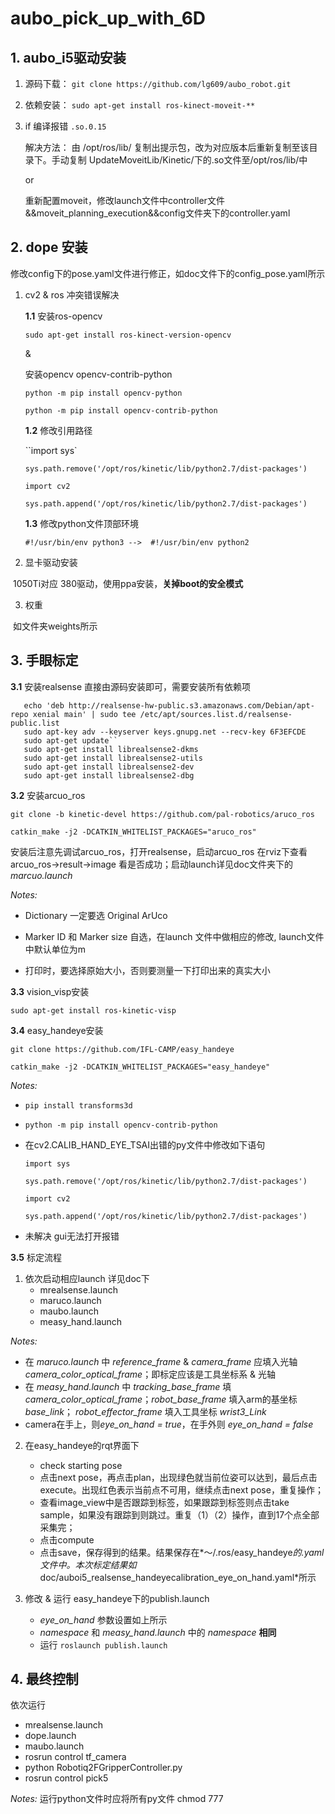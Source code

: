 # aubo_pick_up_with_6D
## 1. aubo_i5驱动安装

1. 源码下载：
   ``git clone https://github.com/lg609/aubo_robot.git``
   
2. 依赖安装：
   ``sudo apt-get install ros-kinect-moveit-**``
   
3. if 编译报错
   ``.so.0.15``
   
   解决方法：
		由 /opt/ros/lib/ 复制出提示包，改为对应版本后重新复制至该目录下。手动复制 UpdateMoveitLib/Kinetic/下的.so文件至/opt/ros/lib/中
	
	or
	
	重新配置moveit，修改launch文件中controller文件&&moveit_planning_execution&&config文件夹下的controller.yaml

## 2. dope 安装

修改config下的pose.yaml文件进行修正，如doc文件下的config_pose.yaml所示

1. cv2 & ros 冲突错误解决
	
   **1.1**  安装ros-opencv
	
	``sudo apt-get install ros-kinect-version-opencv``
	
	&
	
	安装opencv opencv-contrib-python
	
	``python -m pip install opencv-python``
	
	``python -m pip install opencv-contrib-python``
	
	
	
	**1.2** 修改引用路径
	
	``import sys`
	
	``sys.path.remove('/opt/ros/kinetic/lib/python2.7/dist-packages')``
	
	``import cv2``
	
	``sys.path.append('/opt/ros/kinetic/lib/python2.7/dist-packages')``
	
	
	
	**1.3** 修改python文件顶部环境
	
	``#!/usr/bin/env python3 -->  #!/usr/bin/env python2``
	
	
	
2. 显卡驱动安装

  ​        1050Ti对应 380驱动，使用ppa安装，**关掉boot的安全模式**

  

3. 权重

  ​        如文件夹weights所示
## 3. 手眼标定

**3.1** 安装realsense
	直接由源码安装即可，需要安装所有依赖项

```
   echo 'deb http://realsense-hw-public.s3.amazonaws.com/Debian/apt-repo xenial main' | sudo tee /etc/apt/sources.list.d/realsense-public.list
   sudo apt-key adv --keyserver keys.gnupg.net --recv-key 6F3EFCDE
   sudo apt-get update``
   sudo apt-get install librealsense2-dkms
   sudo apt-get install librealsense2-utils
   sudo apt-get install librealsense2-dev
   sudo apt-get install librealsense2-dbg
```

**3.2** 安装arcuo_ros

``git clone -b kinetic-devel https://github.com/pal-robotics/aruco_ros``

``catkin_make -j2 -DCATKIN_WHITELIST_PACKAGES="aruco_ros"``

安装后注意先调试arcuo_ros，打开realsense，启动arcuo_ros 在rviz下查看arcuo_ros->result->image 看是否成功；启动launch详见doc文件夹下的*marcuo.launch*

*Notes:* 

   - Dictionary 一定要选 Original ArUco

   - Marker ID 和 Marker size 自选，在launch 文件中做相应的修改, launch文件中默认单位为m

   - 打印时，要选择原始大小，否则要测量一下打印出来的真实大小

     

**3.3** vision_visp安装

   ``sudo apt-get install ros-kinetic-visp``



**3.4** easy_handeye安装

``git clone https://github.com/IFL-CAMP/easy_handeye``

``catkin_make -j2 -DCATKIN_WHITELIST_PACKAGES="easy_handeye"``

*Notes:*

- ``pip install transforms3d``

- ``python -m pip install opencv-contrib-python``

- 在cv2.CALIB_HAND_EYE_TSAI出错的py文件中修改如下语句
	
  `import sys`
  
  ``sys.path.remove('/opt/ros/kinetic/lib/python2.7/dist-packages')
    ``
  
  ``import cv2
    ``
  
  ``sys.path.append('/opt/ros/kinetic/lib/python2.7/dist-packages')``
  
- 未解决 gui无法打开报错

**3.5** 标定流程

1. 依次启动相应launch 详见doc下
    - mrealsense.launch
    - maruco.launch
    - maubo.launch
    - measy_hand.launch

*Notes:* 

   - 在 *maruco.launch* 中 *reference_frame* & *camera_frame* 应填入光轴 *camera_color_optical_frame*；即标定应该是工具坐标系 & 光轴
   - 在 *measy_hand.launch* 中 *tracking_base_frame* 填 *camera_color_optical_frame*；*robot_base_frame* 填入arm的基坐标 *base_link*；
        *robot_effector_frame* 填入工具坐标 *wrist3_Link*
   - camera在手上，则*eye_on_hand = true*，在手外则 *eye_on_hand = false* 	

2. 在easy_handeye的rqt界面下
	- check starting pose
	- 点击next pose，再点击plan，出现绿色就当前位姿可以达到，最后点击execute。出现红色表示当前点不可用，继续点击next pose，重复操作；
	- 查看image_view中是否跟踪到标签，如果跟踪到标签则点击take sample，如果没有跟踪到则跳过。重复（1）（2）操作，直到17个点全部采集完；
	- 点击compute
	- 点击save，保存得到的结果。结果保存在*～/.ros/easy_handeye*的.yaml文件中。本次标定结果如*doc/auboi5_realsense_handeyecalibration_eye_on_hand.yaml*所示

3. 修改 & 运行 easy_handeye下的publish.launch
	- *eye_on_hand* 参数设置如上所示
	- *namespace* 和 *measy_hand.launch* 中的 *namespace* **相同**
	- 运行 ``roslaunch publish.launch``

## 4. 最终控制
依次运行
- mrealsense.launch
- dope.launch
- maubo.launch
- rosrun control tf_camera
- python Robotiq2FGripperController.py
- rosrun control pick5

*Notes:* 运行python文件时应将所有py文件 chmod 777


